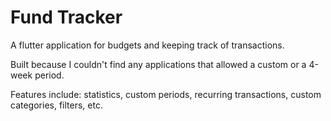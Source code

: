 # Fund Tracker

A flutter application for budgets and keeping track of transactions.

Built because I couldn't find any applications that allowed a custom or a 4-week period.

Features include: statistics, custom periods, recurring transactions, custom categories, filters, etc.
